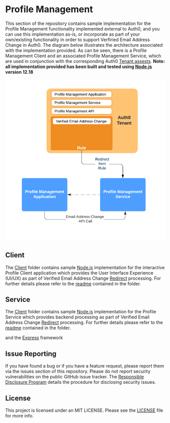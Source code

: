# Profile Management

This section of the repository contains sample implementation for the Profile Management functionality implemented external to Auth0, and you can use this implementation as-is, or incorporate as part of your own/existing functionality in order to support Verfiried Email Address Change in Auth0. The diagram below illustrates the architecture associated with the implementation provided. As can be seen, there is a Profile Management Client and an associated Profile Management Service, which are used in conjunction with the corresponding Auth0 [Tenant assests](../Tenant). **Note: all implementation provided has been built and tested using [Node.js](https://nodejs.org/en/) version 12.18**

<p align="center">
<img src="./Architecture.png">
</p>

## Client

The [Client](Profile/client) folder contains sample [Node.js](https://nodejs.org/en/) implementation for the interactive Profile Client application which provides the User Interface Experience (UI/UX) as part of Verified Email Address Change [Redirect](https://docs.google.com/document/d/1DtjpHFTwK6wN0B6BlaaXpbIFbU0BlUagDlymP0RGZgw/edit#bookmark=id.v0omkqzfjvqw) processing. For further details please refer to the [readme](Client) contained in the folder.

## Service

The [Client](Profile/client) folder contains sample [Node.js](https://nodejs.org/en/) implementation for the Profile Service which provides backend processing as part of Verified Email Address Change [Redirect](https://docs.google.com/document/d/1DtjpHFTwK6wN0B6BlaaXpbIFbU0BlUagDlymP0RGZgw/edit#bookmark=id.v0omkqzfjvqw) processing. For further details please refer to the [readme](service) contained in the folder.


 and the [Express](https://expressjs.com/) framework

## Issue Reporting

If you have found a bug or if you have a feature request, please report them via the issues section of this repository. Please do not report security vulnerabilities on the public GitHub issue tracker. The [Responsible Disclosure Program](https://auth0.com/whitehat) details the procedure for disclosing security issues.

## License

This project is licensed under an MIT LICENSE. Please see the [LICENSE](../LICENSE) file for more info.

